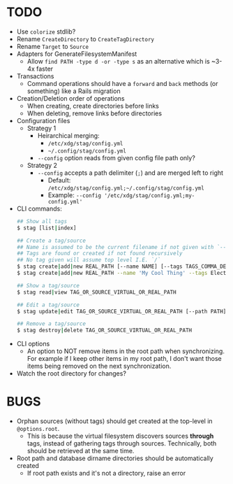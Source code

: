 # TODO

* Use `colorize` stdlib?
* Rename `CreateDirectory` to `CreateTagDirectory`
* Rename `Target` to `Source`
* Adapters for GenerateFilesystemManifest
  * Allow `find PATH -type d -or -type s` as an alternative which is ~3-4x faster
* Transactions
  * Command operations should have a `forward` and `back` methods (or something) like a Rails migration
* Creation/Deletion order of operations
  * When creating, create directories before links
  * When deleting, remove links before directories
* Configuration files
  * Strategy 1
    * Heirarchical merging:
      * `/etc/xdg/stag/config.yml`
      * `~/.config/stag/config.yml`
    * `--config` option reads from given config file path only?
  * Strategy 2
    * `--config` accepts a path delimiter (`;`) and are merged left to right
      * Default: `/etc/xdg/stag/config.yml;~/.config/stag/config.yml`
      * Example: `--config '/etc/xdg/stag/config.yml;my-config.yml'`
* CLI commands:
  ```sh
  ## Show all tags
  $ stag [list|index]

  ## Create a tag/source
  ## Name is assumed to be the current filename if not given with `--name` or  `-n`.
  ## Tags are found or created if not found recursively
  ## No tag given will assume top level I.E. `/`
  $ stag create|add|new REAL_PATH [--name NAME] [--tags TAGS_COMMA_DELIMITED]
  $ stag create|add|new REAL_PATH --name 'My Cool Thing' --tags Electronics/Projects,Programming/Projects

  ## Show a tag/source
  $ stag read|view TAG_OR_SOURCE_VIRTUAL_OR_REAL_PATH

  ## Edit a tag/source
  $ stag update|edit TAG_OR_SOURCE_VIRTUAL_OR_REAL_PATH [--path PATH] [--name NAME]

  ## Remove a tag/source
  $ stag destroy|delete TAG_OR_SOURCE_VIRTUAL_OR_REAL_PATH
  ```
* CLI options
  * An option to NOT remove items in the root path when synchronizing.
    For example if I keep other items in my root path, I don't want those items being removed on the
    next synchronization.
* Watch the root directory for changes?

# BUGS

* Orphan sources (without tags) should get created at the top-level in `@options.root`.
  * This is because the virtual filesystem discovers sources **through** tags, instead of gathering
    tags through sources. Technically, both should be retrieved at the same time.
* Root path and database dirname directories should be automatically created
  * If root path exists and it's not a directory, raise an error

